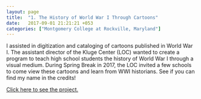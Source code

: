 ```yaml
---
layout: page
title:  "1. The History of World War I Through Cartoons"
date:   2017-09-01 21:21:21 +053
categories: ["Montgomery College at Rockville, Maryland"]
---
```


I assisted in digitization and cataloging of cartoons published in World War I. The assistant director of the Kluge Center (LOC) wanted to create a program to teach high school students the history of World War I through a visual medium. During Spring Break in 2017, the LOC invited a few schools to come view these cartoons and learn from WWI historians. See if you can find my name in the credits!

[Click here to see the project.](https://www.loc.gov/item/webcast-8114)
